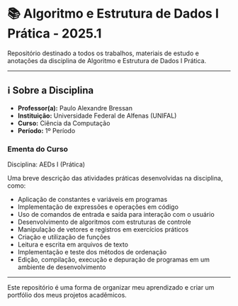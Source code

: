 # 📚 Algoritmo e Estrutura de Dados I Prática - 2025.1

Repositório destinado a todos os trabalhos, materiais de estudo e anotações da disciplina de Algoritmo e Estrutura de Dados I Prática.

---

## ℹ️ Sobre a Disciplina

- **Professor(a):** Paulo Alexandre Bressan
- **Instituição:** Universidade Federal de Alfenas (UNIFAL)
- **Curso:** Ciência da Computação
- **Período:** 1º Período

### Ementa do Curso
Disciplina: AEDs I (Prática)

Uma breve descrição das atividades práticas desenvolvidas na disciplina, como:
- Aplicação de constantes e variáveis em programas
- Implementação de expressões e operações em código
- Uso de comandos de entrada e saída para interação com o usuário
- Desenvolvimento de algoritmos com estruturas de controle
- Manipulação de vetores e registros em exercícios práticos
- Criação e utilização de funções
- Leitura e escrita em arquivos de texto
- Implementação e teste dos métodos de ordenação
- Edição, compilação, execução e depuração de programas em um ambiente de desenvolvimento


---



Este repositório é uma forma de organizar meu aprendizado e criar um portfólio dos meus projetos acadêmicos.
